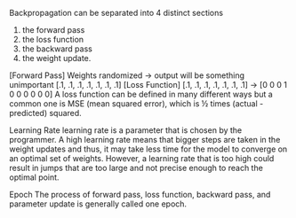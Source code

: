 
Backpropagation can be separated into 4 distinct sections
1. the forward pass
2. the loss function
3. the backward pass
4. the weight update.

[Forward Pass]   Weights randomized -> output will be something unimportant [.1, .1, .1, .1, .1, .1, .1]
[Loss Function]  [.1, .1, .1, .1, .1, .1, .1] -> [0 0 0 1 0 0 0 0 0 0]
                 A loss function can be defined in many different ways but a common one is MSE
                  (mean squared error), which is ½ times (actual - predicted) squared.




Learning Rate
 learning rate is a parameter that is chosen by the programmer. A high learning rate means that bigger steps are taken in the weight updates and thus, it may take less time for the model to converge on an optimal set of weights. However, a learning rate that is too high could result in jumps that are too large and not precise enough to reach the optimal point.

Epoch
 The process of forward pass, loss function, backward pass, and parameter update is generally called one epoch.

